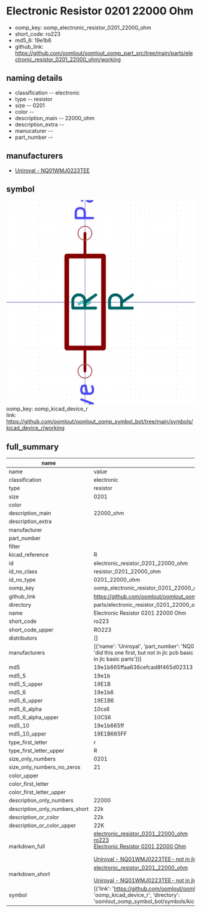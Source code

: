 # Electronic Resistor 0201 22000 Ohm

  
* oomp_key: oomp_electronic_resistor_0201_22000_ohm 
* short_code: ro223
* md5_6: 19e1b6  
* github_link: https://github.com/oomlout/oomlout_oomp_part_src/tree/main/parts/electronic_resistor_0201_22000_ohm/working  
## naming details
* classification -- electronic
* type -- resistor
* size -- 0201
* color -- 
* description_main -- 22000_ohm
* description_extra -- 
* manucaturer -- 
* part_number -- 


## manufacturers
* [Uniroyal - NQ01WMJ0223TEE]()  

## symbol

![](symbol/0/working/working_600.png)  
oomp_key: oomp_kicad_device_r  
link: https://github.com/oomlout/oomlout_oomp_symbol_bot/tree/main/symbols/kicad_device_r/working  


## full_summary
| name | value | 
| --- | --- | 
| name | value | 
| classification | electronic | 
| type | resistor | 
| size | 0201 | 
| color |  | 
| description_main | 22000_ohm | 
| description_extra |  | 
| manufacturer |  | 
| part_number |  | 
| filter |  | 
| kicad_reference | R | 
| id | electronic_resistor_0201_22000_ohm | 
| id_no_class | resistor_0201_22000_ohm | 
| id_no_type | 0201_22000_ohm | 
| oomp_key | oomp_electronic_resistor_0201_22000_ohm | 
| github_link | https://github.com/oomlout/oomlout_oomp_part_src/tree/main/parts/electronic_resistor_0201_22000_ohm/working | 
| directory | parts/electronic_resistor_0201_22000_ohm | 
| name | Electronic Resistor 0201 22000 Ohm | 
| short_code | ro223 | 
| short_code_upper | RO223 | 
| distributors | [] | 
| manufacturers | [{'name': 'Uniroyal', 'part_number': 'NQ01WMJ0223TEE', 'link': '', 'id': 'manufacturer_uniroyal', 'note': {'reason': 'did this one first, but not in jlc pcb basic parts and 1 percent are and they are the same price', 'reason_short': 'not in jlc basic parts'}}] | 
| md5 | 19e1b665ffaa636cefcad8f465d02313 | 
| md5_5 | 19e1b | 
| md5_5_upper | 19E1B | 
| md5_6 | 19e1b6 | 
| md5_6_upper | 19E1B6 | 
| md5_6_alpha | 10cs6 | 
| md5_6_alpha_upper | 10CS6 | 
| md5_10 | 19e1b665ff | 
| md5_10_upper | 19E1B665FF | 
| type_first_letter | r | 
| type_first_letter_upper | R | 
| size_only_numbers | 0201 | 
| size_only_numbers_no_zeros | 21 | 
| color_upper |  | 
| color_first_letter |  | 
| color_first_letter_upper |  | 
| description_only_numbers | 22000 | 
| description_only_numbers_short | 22k | 
| description_or_color | 22k | 
| description_or_color_upper | 22K | 
| markdown_full | [electronic_resistor_0201_22000_ohm](https://github.com/oomlout/oomlout_oomp_part_src/tree/main/parts/electronic_resistor_0201_22000_ohm/working)<br>[ro223](https://github.com/oomlout/oomlout_oomp_part_src/tree/main/parts/electronic_resistor_0201_22000_ohm/working)<br>[Electronic Resistor 0201 22000 Ohm](https://github.com/oomlout/oomlout_oomp_part_src/tree/main/parts/electronic_resistor_0201_22000_ohm/working)<br><br>[Uniroyal - NQ01WMJ0223TEE- not in jlc basic parts]() [(L)  ](https://www.lcsc.com/search?q=NQ01WMJ0223TEE)[(D)  ](https://www.digikey.com/en/products?keywords=NQ01WMJ0223TEE)[(M)  ](https://www.mouser.com/Search/Refine?Keyword=NQ01WMJ0223TEE)[(N)  ](https://www.newark.com/search?st=NQ01WMJ0223TEE)[(SZ)  ](https://so.szlcsc.com/global.html?k=NQ01WMJ0223TEE)<br> | 
| markdown_short | [electronic_resistor_0201_22000_ohm](https://github.com/oomlout/oomlout_oomp_part_src/tree/main/parts/electronic_resistor_0201_22000_ohm/working)<br><br>[Uniroyal - NQ01WMJ0223TEE- not in jlc basic parts]() | 
| symbol | [{'link': 'https://github.com/oomlout/oomlout_oomp_symbol_bot/tree/main/symbols/kicad_device_r', 'oomp_key': 'oomp_kicad_device_r', 'directory': 'oomlout_oomp_symbol_bot/symbols/kicad_device_r//working/working.kicad_sym'}] | 
